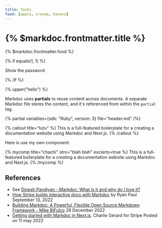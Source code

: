 ```yaml
---
title: Tasks
food: [apple, orange, banana]
---
```


# {% $markdoc.frontmatter.title %}

{% $markdoc.frontmatter.food %}

{% if equals(1, 1) %}

Show the password

{% /if %}


{% upper("hello") %}

Markdoc uses **partials** to reuse content across documents. A separate Markdoc file stores the content, and it's referenced from within the `partial` tag.

{% partial variables={sdk: "Ruby", version: 3} file="header.md" /%}


{% callout title="tutu" %}
This is a full-featured boilerplate for a creating a documentation website using Markdoc and Next.js.
{% /callout %}

Here is use my own component:

{% mycomp 
  title="chachi" 
  otro="blah blah" 
  escierto=true
%}
This is a full-featured boilerplate 
for a creating a documentation website
using Markdoc and Next.js.
{% /mycomp %}

## References

- See [Dinesh Pandiyan - Markdoc: What is it and why do I love it?](https://youtu.be/XIw-0fCpP_4?si=POxU243rzlm1e71K)
- [How Stripe builds interactive docs with Markdoc](https://stripe.com/blog/markdoc) by Ryan Paul September 13, 2022
- [Building Markdoc: A Powerful, Flexible Open Source Markdown Framework - Mike BiFulco](https://youtu.be/hH_pZTIS_-o?si=ox8v--KSAA9xRN2q) 28 December 2022
- [Getting started with Markdoc in Next.js](https://dev.to/stripe/getting-started-with-markdoc-in-nextjs-ioj). Charlie Gerard for Stripe
Posted on 11 may 2022